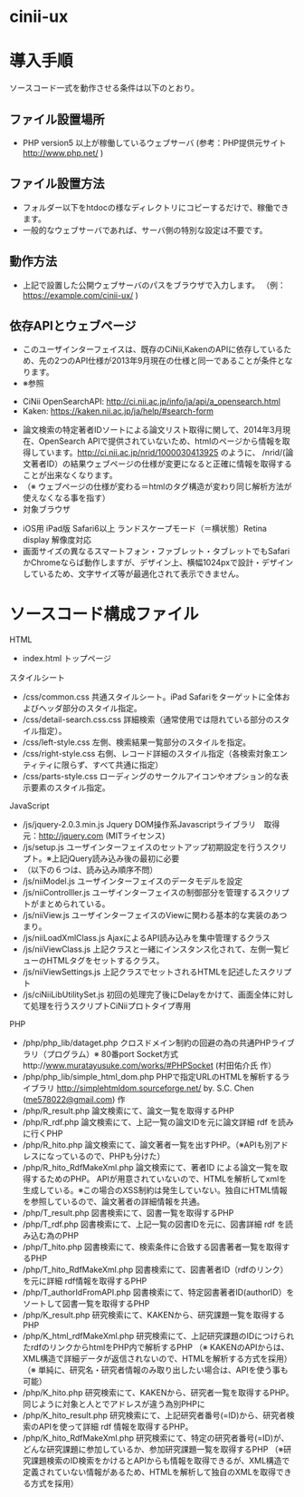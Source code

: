 cinii-ux
========
# 導入手順

ソースコード一式を動作させる条件は以下のとおり。

## ファイル設置場所
* PHP version5 以上が稼働しているウェブサーバ (参考：PHP提供元サイト http://www.php.net/ )

## ファイル設置方法
* フォルダー以下をhtdocの様なディレクトリにコピーするだけで、稼働できます。
* 一般的なウェブサーバであれば、サーバ側の特別な設定は不要です。

## 動作方法
* 上記で設置した公開ウェブサーバのパスをブラウザで入力します。
（例： https://example.com/cinii-ux/ )

## 依存APIとウェブページ
* このユーザインターフェイスは、既存のCiNii,KakenのAPIに依存しているため、先の2つのAPI仕様が2013年9月現在の仕様と同一であることが条件となります。
* ※参照
- CiNii OpenSearchAPI: http://ci.nii.ac.jp/info/ja/api/a_opensearch.html
- Kaken: https://kaken.nii.ac.jp/ja/help/#search-form
* 論文検索の特定著者IDソートによる論文リスト取得に関して、2014年3月現在、OpenSearch APIで提供されていないため、htmlのページから情報を取得しています。http://ci.nii.ac.jp/nrid/1000030413925 のように、 /nrid/(論文著者ID）の結果ウェブページの仕様が変更になると正確に情報を取得することが出来なくなります。
* （※ ウェブページの仕様が変わる＝htmlのタグ構造が変わり同じ解析方法が使えなくなる事を指す）
* 対象ブラウザ
- iOS用 iPad版 Safari6以上 ランドスケープモード（＝横状態）Retina display 解像度対応
- 画面サイズの異なるスマートフォン・ファブレット・タブレットでもSafariかChromeならば動作しますが、デザイン上、横幅1024pxで設計・デザインしているため、文字サイズ等が最適化されて表示できません。

# ソースコード構成ファイル

HTML

* index.html
トップページ

スタイルシート

* /css/common.css
共通スタイルシート。iPad Safariをターゲットに全体およびヘッダ部分のスタイル指定。
* /css/detail-search.css.css
詳細検索（通常使用では隠れている部分のスタイル指定）。
* /css/left-style.css
左側、検索結果一覧部分のスタイルを指定。
* /css/right-style.css
右側、レコード詳細のスタイル指定（各検索対象エンティティに限らず、すべて共通に指定） 
* /css/parts-style.css
ローディングのサークルアイコンやオプション的な表示要素のスタイル指定。

JavaScript

* /js/jquery-2.0.3.min.js
Jquery DOM操作系Javascriptライブラリ　取得元：http://jquery.com (MITライセンス)
* /js/setup.js
ユーザインターフェイスのセットアップ初期設定を行うスクリプト。※上記jQuery読み込み後の最初に必要
* （以下の６つは、読み込み順序不問）
* /js/niiModel.js
ユーザインターフェイスのデータモデルを設定
* /js/niiControlller.js
ユーザインターフェイスの制御部分を管理するスクリプトがまとめられている。
* /js/niiView.js
ユーザインターフェイスのViewに関わる基本的な実装のあつまり。
* /js/niiLoadXmlClass.js
AjaxによるAPI読み込みを集中管理するクラス
* /js/niiViewClass.js
上記クラスと一緒にインスタンス化されて、左側一覧ビューのHTMLタグをセットするクラス。
* /js/niiViewSettings.js
上記クラスでセットされるHTMLを記述したスクリプト
* /js/ciNiiLibUtilitySet.js
初回の処理完了後にDelayをかけて、画面全体に対して処理を行うスクリプトCiNiiプロトタイプ専用

PHP

* /php/php_lib/dataget.php
クロスドメイン制約の回避の為の共通PHPライブラリ（プログラム）※ 80番port  Socket方式http://www.muratayusuke.com/works/#PHPSocket (村田佑介氏 作）
* /php/php_lib/simple_html_dom.php
PHPで指定URLのHTMLを解析するライブラリ
http://simplehtmldom.sourceforge.net/ by. S.C. Chen (me578022@gmail.com)  作
* /php/R_result.php
論文検索にて、論文一覧を取得するPHP
*  /php/R_rdf.php
論文検索にて、上記一覧の論文IDを元に論文詳細 rdf を読みに行くPHP
*  /php/R_hito.php
論文検索にて、論文著者一覧を出すPHP。（※APIも別アドレスになっているので、PHPも分けた）
* /php/R_hito_RdfMakeXml.php
論文検索にて、著者ID による論文一覧を取得するためのPHP。
APIが用意されていないので、HTMLを解析してxmlを生成している。※この場合のXSS制約は発生していない。独自にHTML情報を参照しているので、論文著者の詳細情報を共通。
* /php/T_result.php
図書検索にて、図書一覧を取得するPHP
* /php/T_rdf.php
図書検索にて、上記一覧の図書IDを元に、図書詳細 rdf を読み込む為のPHP
* /php/T_hito.php
図書検索にて、検索条件に合致する図書著者一覧を取得するPHP
* /php/T_hito_RdfMakeXml.php
図書検索にて、図書著者ID（rdfのリンク）を元に詳細 rdf情報を取得するPHP
* /php/T_authorIdFromAPI.php
図書検索にて、特定図書著者ID(authorID）をソートして図書一覧を取得するPHP
* /php/K_result.php
研究検索にて、KAKENから、研究課題一覧を取得するPHP
* /php/K_html_rdfMakeXml.php
研究検索にて、上記研究課題のIDにつけられたrdfのリンクからhtmlをPHP内で解析するPHP
（※ KAKENのAPIからは、XML構造で詳細データが返信されないので、HTMLを解析する方式を採用）
（※ 単純に、研究名・研究者情報のみ取り出したい場合は、APIを使う事も可能）
* /php/K_hito.php
研究検索にて、KAKENから、研究者一覧を取得するPHP。同じように対象と人とでアドレスが違う為別PHPに
* /php/K_hito_result.php
研究検索にて、上記研究者番号(=ID)から、研究者検索のAPIを使って詳細 rdf 情報を取得するPHP。
* /php/K_hito_RdfMakeXml.php
研究検索にて、特定の研究者番号(=ID)が、どんな研究課題に参加しているか、参加研究課題一覧を取得するPHP
（※研究課題検索のID検索をかけるとAPIからも情報を取得できるが、XML構造で定義されていない情報があるため、HTMLを解析して独自のXMLを取得できる方式を採用）

